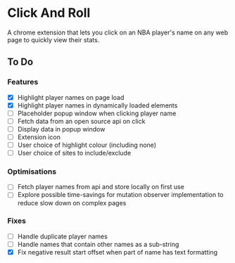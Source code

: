 # Click And Roll

A chrome extension that lets you click on an NBA player's name on any web page to quickly view their stats.

## To Do

### Features

- [x] Highlight player names on page load
- [x] Highlight player names in dynamically loaded elements
- [ ] Placeholder popup window when clicking player name
- [ ] Fetch data from an open source api on click
- [ ] Display data in popup window
- [ ] Extension icon
- [ ] User choice of highlight colour (including none)
- [ ] User choice of sites to include/exclude

### Optimisations

- [ ] Fetch player names from api and store locally on first use
- [ ] Explore possible time-savings for mutation observer implementation to reduce slow down on complex pages

### Fixes

- [ ] Handle duplicate player names
- [ ] Handle names that contain other names as a sub-string
- [x] Fix negative result start offset when part of name has text formatting
